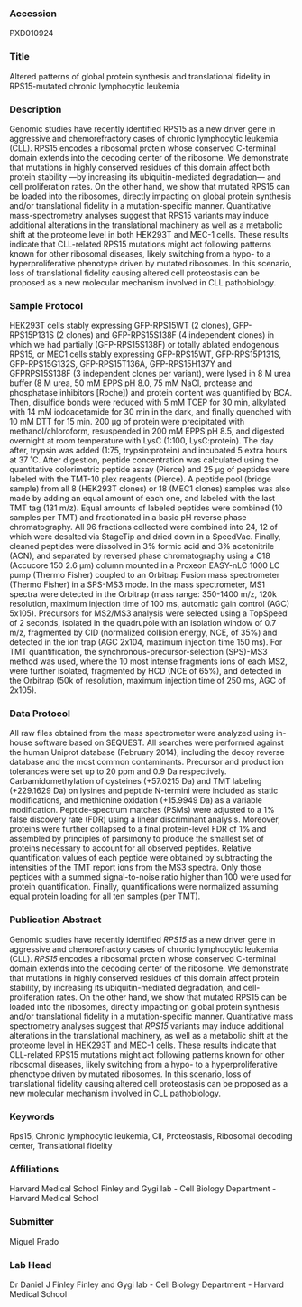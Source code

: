 ### Accession
PXD010924

### Title
Altered patterns of global protein synthesis and translational fidelity in RPS15-mutated chronic lymphocytic leukemia

### Description
Genomic studies have recently identified RPS15 as a new driver gene in aggressive and chemorefractory cases of chronic lymphocytic leukemia (CLL). RPS15 encodes a ribosomal protein whose conserved C-terminal domain extends into the decoding center of the ribosome. We demonstrate that mutations in highly conserved residues of this domain affect both protein stability —by increasing its ubiquitin-mediated degradation— and cell proliferation rates. On the other hand, we show that mutated RPS15 can be loaded into the ribosomes, directly impacting on global protein synthesis and/or translational fidelity in a mutation-specific manner. Quantitative mass-spectrometry analyses suggest that RPS15 variants may induce additional alterations in the translational machinery as well as a metabolic shift at the proteome level in both HEK293T and MEC-1 cells. These results indicate that CLL-related RPS15 mutations might act following patterns known for other ribosomal diseases, likely switching from a hypo- to a hyperproliferative phenotype driven by mutated ribosomes. In this scenario, loss of translational fidelity causing altered cell proteostasis can be proposed as a new molecular mechanism involved in CLL pathobiology.

### Sample Protocol
HEK293T cells stably expressing GFP-RPS15WT (2 clones), GFP-RPS15P131S (2 clones) and GFP-RPS15S138F (4 independent clones) in which we had partially (GFP-RPS15S138F) or totally ablated endogenous RPS15, or MEC1 cells stably expressing GFP-RPS15WT, GFP-RPS15P131S, GFP-RPS15G132S, GFP-RPS15T136A, GFP-RPS15H137Y and GFPRPS15S138F (3 independent clones per variant), were lysed in 8 M urea buffer (8 M urea, 50 mM EPPS pH 8.0, 75 mM NaCl, protease and phosphatase inhibitors [Roche]) and protein content was quantified by BCA. Then, disulfide bonds were reduced with 5 mM TCEP for 30 min, alkylated with 14 mM iodoacetamide for 30 min in the dark, and finally quenched with 10 mM DTT for 15 min. 200 μg of protein were precipitated with methanol/chloroform, resuspended in 200 mM EPPS pH 8.5, and digested overnight at room temperature with LysC (1:100, LysC:protein). The day after, trypsin was added (1:75, trypsin:protein) and incubated 5 extra hours at 37 ˚C. After digestion, peptide concentration was calculated using the quantitative colorimetric peptide assay (Pierce) and 25 μg of peptides were labeled with the TMT-10 plex reagents (Pierce). A peptide pool (bridge sample) from all 8 (HEK293T clones) or 18 (MEC1 clones) samples was also made by adding an equal amount of each one, and labeled with the last TMT tag (131 m/z). Equal amounts of labeled peptides were combined (10 samples per TMT) and fractionated in a basic pH reverse phase chromatography. All 96 fractions collected were combined into 24, 12 of which were desalted via StageTip and dried down in a SpeedVac. Finally, cleaned peptides were dissolved in 3% formic acid and 3% acetonitrile (ACN), and separated by reversed phase chromatography using a C18 (Accucore 150 2.6 μm) column mounted in a Proxeon EASY-nLC 1000 LC pump (Thermo Fisher) coupled to an Orbitrap Fusion mass spectrometer (Thermo Fisher) in a SPS-MS3 mode. In the mass spectrometer, MS1 spectra were detected in the Orbitrap (mass range: 350-1400 m/z, 120k resolution, maximum injection time of 100 ms, automatic gain control (AGC) 5x105). Precursors for MS2/MS3 analysis were selected using a TopSpeed of 2 seconds, isolated in the quadrupole with an isolation window of 0.7 m/z, fragmented by CID (normalized collision energy, NCE, of 35%) and detected in the ion trap (AGC 2x104, maximum injection time 150 ms). For TMT quantification, the synchronous-precursor-selection (SPS)-MS3 method was used, where the 10 most intense fragments ions of each MS2, were further isolated, fragmented by HCD (NCE of 65%), and detected in the Orbitrap (50k of resolution, maximum injection time of 250 ms, AGC of 2x105).

### Data Protocol
All raw files obtained from the mass spectrometer were analyzed using in-house software based on SEQUEST. All searches were performed against the human Uniprot database (February 2014), including the decoy reverse database and the most common contaminants. Precursor and product ion tolerances were set up to 20 ppm and 0.9 Da respectively. Carbamidomethylation of cysteines (+57.0215 Da) and TMT labeling (+229.1629 Da) on lysines and peptide N-termini were included as static modifications, and methionine oxidation (+15.9949 Da) as a variable modification. Peptide-spectrum matches (PSMs) were adjusted to a 1% false discovery rate (FDR) using a linear discriminant analysis. Moreover, proteins were further collapsed to a final protein-level FDR of 1% and assembled by principles of parsimony to produce the smallest set of proteins necessary to account for all observed peptides. Relative quantification values of each peptide were obtained by subtracting the intensities of the TMT report ions from the MS3 spectra. Only those peptides with a summed signal-to-noise ratio higher than 100 were used for protein quantification. Finally, quantifications were normalized assuming equal protein loading for all ten samples (per TMT).

### Publication Abstract
Genomic studies have recently identified <i>RPS15</i> as a new driver gene in aggressive and chemorefractory cases of chronic lymphocytic leukemia (CLL). <i>RPS15</i> encodes a ribosomal protein whose conserved C-terminal domain extends into the decoding center of the ribosome. We demonstrate that mutations in highly conserved residues of this domain affect protein stability, by increasing its ubiquitin-mediated degradation, and cell-proliferation rates. On the other hand, we show that mutated RPS15 can be loaded into the ribosomes, directly impacting on global protein synthesis and/or translational fidelity in a mutation-specific manner. Quantitative mass spectrometry analyses suggest that <i>RPS15</i> variants may induce additional alterations in the translational machinery, as well as a metabolic shift at the proteome level in HEK293T and MEC-1 cells. These results indicate that CLL-related RPS15 mutations might act following patterns known for other ribosomal diseases, likely switching from a hypo- to a hyperproliferative phenotype driven by mutated ribosomes. In this scenario, loss of translational fidelity causing altered cell proteostasis can be proposed as a new molecular mechanism involved in CLL pathobiology.

### Keywords
Rps15, Chronic lymphocytic leukemia, Cll, Proteostasis, Ribosomal decoding center, Translational fidelity

### Affiliations
Harvard Medical School
Finley and Gygi lab - Cell Biology Department - Harvard Medical School

### Submitter
Miguel Prado

### Lab Head
Dr Daniel J Finley
Finley and Gygi lab - Cell Biology Department - Harvard Medical School


